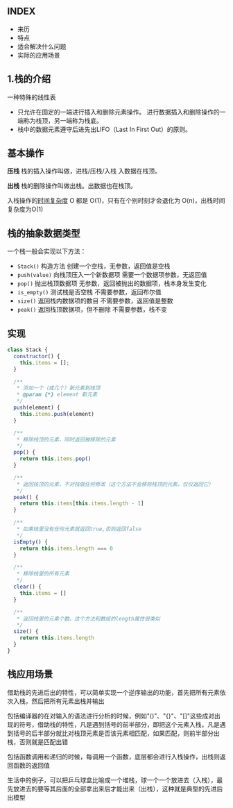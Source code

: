 ## INDEX
- 来历
- 特点
- 适合解决什么问题
- 实际的应用场景

## 1.栈的介绍

一种特殊的线性表
- 只允许在固定的一端进行插入和删除元素操作。
	进行数据插入和删除操作的一端称为栈顶，另一端称为栈底。
- 栈中的数据元素遵守后进先出LIFO（Last In First Out）的原则。

## 基本操作

**压栈**
栈的插入操作叫做，进栈/压栈/入栈
入数据在栈顶。

**出栈**
栈的删除操作叫做出栈。出数据也在栈顶。

入栈操作的[时间复杂度](https://so.csdn.net/so/search?q=%E6%97%B6%E9%97%B4%E5%A4%8D%E6%9D%82%E5%BA%A6&spm=1001.2101.3001.7020) O 都是 O(1)，只有在个别时刻才会退化为 O(n)，出栈时间复杂度为O(1)


## 栈的抽象数据类型

一个栈一般会实现以下方法：

-   `Stack()` 
	构造方法
	创建一个空栈，无参数，返回值是空栈
-   `push(value)` 
	向栈顶压入一个新数据项
	需要一个数据项参数，无返回值
-   `pop()` 
	抛出栈顶数据项
	无参数，返回被抛出的数据项，栈本身发生变化
-   `is_empty()` 
	测试栈是否空栈
	不需要参数，返回布尔值
-   `size()` 
	返回栈内数据项的数目
	不需要参数，返回值是整数
-   `peak()` 返回栈顶数据项，但不删除
	不需要参数，栈不变

## 实现
```js
class Stack {
  constructor() {
    this.items = [];
  }

  /**
   * 添加一个（或几个）新元素到栈顶
   * @param {*} element 新元素
   */
  push(element) {
    this.items.push(element)
  }

  /**
   * 移除栈顶的元素，同时返回被移除的元素
   */
  pop() {
    return this.items.pop()
  }

  /**
   * 返回栈顶的元素，不对栈做任何修改（这个方法不会移除栈顶的元素，仅仅返回它）
   */
  peak() {
    return this.items[this.items.length - 1]
  }

  /**
   * 如果栈里没有任何元素就返回true,否则返回false
   */
  isEmpty() {
    return this.items.length === 0
  }

  /**
   * 移除栈里的所有元素
   */
  clear() {
    this.items = []
  }

  /**
   * 返回栈里的元素个数。这个方法和数组的length属性很类似
   */
  size() {
    return this.items.length
  }
}
```



## 栈应用场景

借助栈的先进后出的特性，可以简单实现一个逆序输出的功能，首先把所有元素依次入栈，然后把所有元素出栈并输出

包括编译器的在对输入的语法进行分析的时候，例如"()"、"{}"、"[]"这些成对出现的符号，借助栈的特性，凡是遇到括号的前半部分，即把这个元素入栈，凡是遇到括号的后半部分就比对栈顶元素是否该元素相匹配，如果匹配，则前半部分出栈，否则就是匹配出错

包括函数调用和递归的时候，每调用一个函数，底层都会进行入栈操作，出栈则返回函数的返回值

生活中的例子，可以把乒乓球盒比喻成一个堆栈，球一个一个放进去（入栈），最先放进去的要等其后面的全部拿出来后才能出来（出栈），这种就是典型的先进后出模型

  